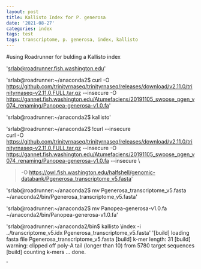 ```yaml
---
layout: post
title: Kallisto Index for P. generosa
date: '2021-08-27'
categories: index
tags: test
tags: transcriptome, p. generosa, index, kallisto
---
```

#using Roadrunner for bulding a Kallisto index

'srlab@roadrunner.fish.washington.edu'

'srlab@roadrunner:~/anaconda2$ curl -O https://github.com/trinityrnaseq/trinityrnaseq/releases/download/v2.11.0/trinityrnaseq-v2.11.0.FULL.tar.gz --insecure -O https://gannet.fish.washington.edu/Atumefaciens/20191105_swoose_pgen_v074_renaming/Panopea-generosa-v1.0.fa'

'srlab@roadrunner:~/anaconda2$ kallisto'

'srlab@roadrunner:~/anaconda2$ !curl --insecure \
curl -O https://github.com/trinityrnaseq/trinityrnaseq/releases/download/v2.11.0/trinityrnaseq-v2.11.0.FULL.tar.gz --insecure -O https://gannet.fish.washington.edu/Atumefaciens/20191105_swoose_pgen_v074_renaming/Panopea-generosa-v1.0.fa  --insecure \
> -O https://owl.fish.washington.edu/halfshell/genomic-databank/Pgenerosa_transcriptome_v5.fasta'

'srlab@roadrunner:~/anaconda2$ mv Pgenerosa_transcriptome_v5.fasta ~/anaconda2/bin/Pgenerosa_transcriptome_v5.fasta'

'srlab@roadrunner:~/anaconda2$ mv Panopea-generosa-v1.0.fa ~/anaconda2/bin/Panopea-generosa-v1.0.fa'

'srlab@roadrunner:~/anaconda2/bin$ kallisto \index -i ../transcriptome_v5.idx Pgenerosa_transcriptome_v5.fasta'
'[build] loading fasta file Pgenerosa_transcriptome_v5.fasta
[build] k-mer length: 31
[build] warning: clipped off poly-A tail (longer than 10)
        from 5780 target sequences
[build] counting k-mers ... done.

'



